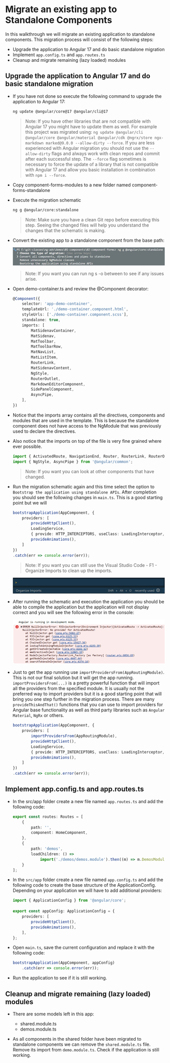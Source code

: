 # Migrate an existing app to Standalone Components

In this walkthrough we will migrate an existing application to standalone components. This migration process will consist of the following steps:

- Upgrade the application to Angular 17 and do basic standalone migration
- Implement `app.config.ts` and `app.routes.ts`
- Cleanup and migrate remaining (lazy loaded) modules

## Upgrade the application to Angular 17 and do basic standalone migration

- If you have not done so execute the following command to upgrade the application to Angular 17:

    ```bash
    ng update @angular/core@17 @angular/cli@17
    ```

    >Note: If you have other libraries that are not compatible with Angular 17 you might have to update them as well. For example this project was migrated using: `ng update @angular/cli @angular/core @angular/material @angular/cdk @ngrx/store ngx-markdown marked@9.0.0 --allow-dirty --force`. If you are less experienced with Angular migration you should not use the `--allow-dirty` flags and always work with clean repos and commit after each successful step. The `--force` flag sometimes is necessary to force the update of a library that is not compatible with Angular 17 and allow you basic installation in combination with `npm i --force`.   

- Copy component-forms-modules to a new folder named component-forms-standalone

- Execute the migration schematic 

    ```bash
    ng g @angular/core:standalone
    ```

    >Note: Make sure you have a clean Git repo before executing this step. Seeing the changed files will help you understand the changes that the schematic is making.

- Convert the existing app to a standalone component from the base path:

    ![migrate-convert](_images/migrate-convert.png)

    >Note: If you want you can run ng s -o between to see if any issues arise.

- Open demo-container.ts and review the @Component decorator:

    ```typescript
    @Component({
        selector: 'app-demo-container',
        templateUrl: './demo-container.component.html',
        styleUrls: ['./demo-container.component.scss'],
        standalone: true,
        imports: [
            MatSidenavContainer,
            MatSidenav,
            MatToolbar,
            MatToolbarRow,
            MatNavList,
            MatListItem,
            RouterLink,
            MatSidenavContent,
            NgStyle,
            RouterOutlet,
            MarkdownEditorComponent,
            SidePanelComponent,
            AsyncPipe,
        ],
    })
    ```    

- Notice that the imports array contains all the directives, components and modules that are used in the template. This is because the standalone component does not have access to the NgModule that was previously used to declare the directives.    

- Also notice that the imports on top of the file is very fine grained where ever possible. 

    ```typescript
    import { ActivatedRoute, NavigationEnd, Router, RouterLink, RouterOutlet } from '@angular/router';
    import { NgStyle, AsyncPipe } from '@angular/common';
    ```
    >Note: If you want you can look at other components that have changed.

- Run the migration schematic again and this time select the option to `Bootstrap the application using standalone APIs`. After completion you should see the following changes in `main.ts`. This is a good starting point but we will 
   
    ```typescript
    bootstrapApplication(AppComponent, {
        providers: [
            provideHttpClient(),
            LoadingService,
            { provide: HTTP_INTERCEPTORS, useClass: LoadingInterceptor, multi: true },
            provideAnimations(),
        ]
    })
    .catch(err => console.error(err));
    ```

    >Note: If you want you can still use the Visual Studio Code - F1 - Organize Imports to clean up the imports.

    ![organize-imports](_images/organize-imports.png)

- After running the schematic and execution the application you should be able to compile the application but the application will not display correct and you will see the following error in the console:

    ![provider-error](_images/provider-error.png)

- Just to get the app running use `importProvidersFrom(AppRoutingModule)`. This is not our final solution but it will get the app running. `importProvidersFrom(...)` is a pretty powerful function that will import all the providers from the specified module. It is usually not the preferred way to import providers but it is a good starting point that will bring you one step further in the migration process. There are many `provideThisAndThat()` functions that you can use to import providers for Angular base functionality as well as third party libraries such as `Angular Material`, `NgRx` or others.
    
    ```typescript
    bootstrapApplication(AppComponent, {
        providers: [
            importProvidersFrom(AppRoutingModule),
            provideHttpClient(),
            LoadingService,
            { provide: HTTP_INTERCEPTORS, useClass: LoadingInterceptor, multi: true },
            provideAnimations(),
        ]
    })
    .catch(err => console.error(err));
    ```

## Implement app.config.ts and app.routes.ts    

- In the src/app folder create a new file named `app.routes.ts` and add the following code:

    ```typescript
    export const routes: Routes = [
        {
            path: '',
            component: HomeComponent,
        },
        {
            path: 'demos',
            loadChildren: () =>
                import('./demos/demos.module').then((m) => m.DemosModule),
        }
    ];
    ```

- In the `src/app` folder create a new file named `app.config.ts` and add the following code to create the base structure of the ApplicationConfig. Depending on your application we will have to add additional providers:

    ```typescript
    import { ApplicationConfig } from '@angular/core';

    export const appConfig: ApplicationConfig = {
        providers: [
            provideHttpClient(),
            provideAnimations(),
        ],
    };
    ```

- Open `main.ts`, save the current configuration and replace it with the following code:

    ```typescript
    bootstrapApplication(AppComponent, appConfig)
        .catch(err => console.error(err));
    ```

- Run the application to see if it is still working. 

## Cleanup and migrate remaining (lazy loaded) modules

- There are some models left in this app:

    - shared.module.ts
    - demos.module.ts

- As all components in the shared folder have been migrated to standalone components we can remove the `shared.module.ts` file. Remove its import from `demo.module.ts`. Check if the application is still working.